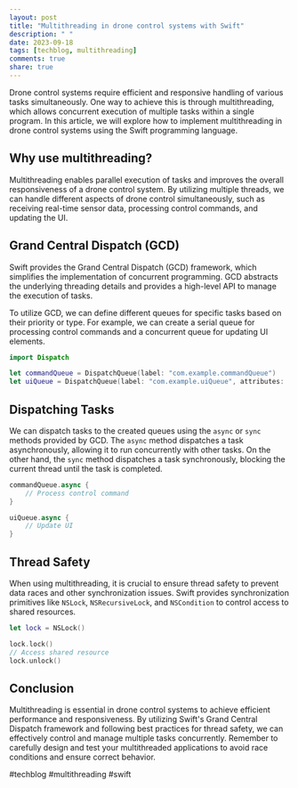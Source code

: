 ```yaml
---
layout: post
title: "Multithreading in drone control systems with Swift"
description: " "
date: 2023-09-18
tags: [techblog, multithreading]
comments: true
share: true
---
```


Drone control systems require efficient and responsive handling of various tasks simultaneously. One way to achieve this is through multithreading, which allows concurrent execution of multiple tasks within a single program. In this article, we will explore how to implement multithreading in drone control systems using the Swift programming language.

## Why use multithreading?

Multithreading enables parallel execution of tasks and improves the overall responsiveness of a drone control system. By utilizing multiple threads, we can handle different aspects of drone control simultaneously, such as receiving real-time sensor data, processing control commands, and updating the UI.

## Grand Central Dispatch (GCD)

Swift provides the Grand Central Dispatch (GCD) framework, which simplifies the implementation of concurrent programming. GCD abstracts the underlying threading details and provides a high-level API to manage the execution of tasks.

To utilize GCD, we can define different queues for specific tasks based on their priority or type. For example, we can create a serial queue for processing control commands and a concurrent queue for updating UI elements.

```swift
import Dispatch

let commandQueue = DispatchQueue(label: "com.example.commandQueue")
let uiQueue = DispatchQueue(label: "com.example.uiQueue", attributes: .concurrent)
```

## Dispatching Tasks

We can dispatch tasks to the created queues using the `async` or `sync` methods provided by GCD. The `async` method dispatches a task asynchronously, allowing it to run concurrently with other tasks. On the other hand, the `sync` method dispatches a task synchronously, blocking the current thread until the task is completed.

```swift
commandQueue.async {
    // Process control command
}

uiQueue.async {
    // Update UI
}
```

## Thread Safety

When using multithreading, it is crucial to ensure thread safety to prevent data races and other synchronization issues. Swift provides synchronization primitives like `NSLock`, `NSRecursiveLock`, and `NSCondition` to control access to shared resources.

```swift
let lock = NSLock()

lock.lock()
// Access shared resource
lock.unlock()
```

## Conclusion

Multithreading is essential in drone control systems to achieve efficient performance and responsiveness. By utilizing Swift's Grand Central Dispatch framework and following best practices for thread safety, we can effectively control and manage multiple tasks concurrently. Remember to carefully design and test your multithreaded applications to avoid race conditions and ensure correct behavior.

#techblog #multithreading #swift